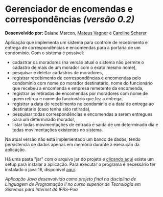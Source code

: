 # Gerenciador de encomendas e correspondências _(versão 0.2)_

**Desenvolvido por:** Daiane Marcon, [Mateus Vagner](https://github.com/mateusvagner) e [Caroline Scherer](https://github.com/carolineschererr)

Aplicação que implementa um sistema para controle de recebimento e entrega de correspondências e encomendas para a portaria de um condomínio.
Com o sistema é possível:
- cadastrar os moradores (na versão atual o sistema não permite o cadastro de mais de um morador com o exato mesmo nome),
- pesquisar e deletar cadastros de moradores,
- registrar recebimento de correspondências e encomendas pelo condomínio com nome do morador destinatário, nome do funcionário que recebeu a encomenda e empresa remetente da encomenda,
- registrar as retiradas de encomendas por moradores com nome de quem retirou e nome do funcionário que fez a entrega,
- registrar a data do recebimento no condomínio e a data de entrega ao destinatário (caso tenha sido retirada),
- pesquisar todas correspondências e encomendas a serem entregues para um determinado morador,
- listar todas movimentações de entrada e saída de um determinado dia e todas movimentações existentes no sistema.

Na atual versão não está implementado um banco de dados, tendo persistencia de dados apenas em memória durante a execução da aplicação.

Há uma pasta "jar" com o arquivo jar do projeto e [clicando aqui](./setup_gerenciador_encomendas.exe) existe um setup para instalar a aplicação. Para executar o programa é necessário ter instalado o java 16, disponível [aqui](https://www.oracle.com/java/technologies/javase-jdk16-downloads.html).

_Aplicação Java desenvolvida como projeto final na disciplina de Linguagem de Programação II no curso superior de Tecnologia em Sistemas para Internet do IFRS-Poa_




